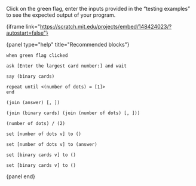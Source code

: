 Click on the green flag, enter the inputs provided in the “testing examples” to see the expected output of your program.

{iframe link="https://scratch.mit.edu/projects/embed/148424023/?autostart=false"}

{panel type="help" title="Recommended blocks"}

```scratch:split:random
when green flag clicked

ask [Enter the largest card number:] and wait

say (binary cards)

repeat until <(number of dots) = [1]>
end
```

```scratch:split:random
(join (answer) [, ])

(join (binary cards) (join (number of dots) [, ]))

(number of dots) / (2)
```

```scratch:split:random
set [number of dots v] to ()

set [number of dots v] to (answer)

set [binary cards v] to ()

set [binary cards v] to ()
```

{panel end}
